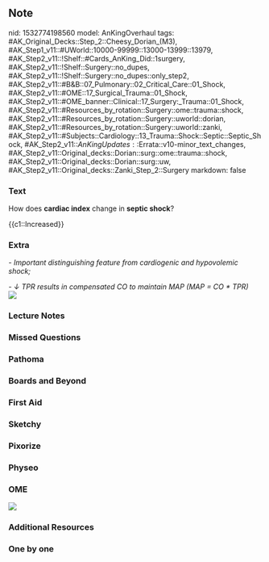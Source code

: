 ## Note
nid: 1532774198560
model: AnKingOverhaul
tags: #AK_Original_Decks::Step_2::Cheesy_Dorian_(M3), #AK_Step1_v11::#UWorld::10000-99999::13000-13999::13979, #AK_Step2_v11::!Shelf::#Cards_AnKing_Did::1surgery, #AK_Step2_v11::!Shelf::Surgery::no_dupes, #AK_Step2_v11::!Shelf::Surgery::no_dupes::only_step2, #AK_Step2_v11::#B&B::07_Pulmonary::02_Critical_Care::01_Shock, #AK_Step2_v11::#OME::17_Surgical_Trauma::01_Shock, #AK_Step2_v11::#OME_banner::Clinical::17_Surgery:_Trauma::01_Shock, #AK_Step2_v11::#Resources_by_rotation::Surgery::ome::trauma::shock, #AK_Step2_v11::#Resources_by_rotation::Surgery::uworld::dorian, #AK_Step2_v11::#Resources_by_rotation::Surgery::uworld::zanki, #AK_Step2_v11::#Subjects::Cardiology::13_Trauma::Shock::Septic::Septic_Shock, #AK_Step2_v11::$AnKingUpdates::$Errata::v10-minor_text_changes, #AK_Step2_v11::Original_decks::Dorian::surg::ome::trauma::shock, #AK_Step2_v11::Original_decks::Dorian::surg::uw, #AK_Step2_v11::Original_decks::Zanki_Step_2::Surgery
markdown: false

### Text
How does <b>cardiac index</b> change in <b>septic shock</b>?
<div>
  {{c1::Increased}}
</div>

### Extra
<i>- Important distinguishing feature from cardiogenic and
hypovolemic shock;</i>
<div>
  <i>- ↓ TPR results in compensated CO to maintain MAP (MAP = CO *
  TPR)</i>
</div>
<div>
  <div>
    <div><img src="shock_1606536512074.png"></div>
  </div>
</div>

### Lecture Notes


### Missed Questions


### Pathoma


### Boards and Beyond


### First Aid


### Sketchy


### Pixorize


### Physeo


### OME
<div class="ome-widget">
  <a href=
  "https://onlinemeded.org/spa/surgery-trauma/shock/acquire?ref=anki">
  <img src="_OME_AnkiFlashcards_Lesson_5.png"></a>
</div>

### Additional Resources


### One by one

